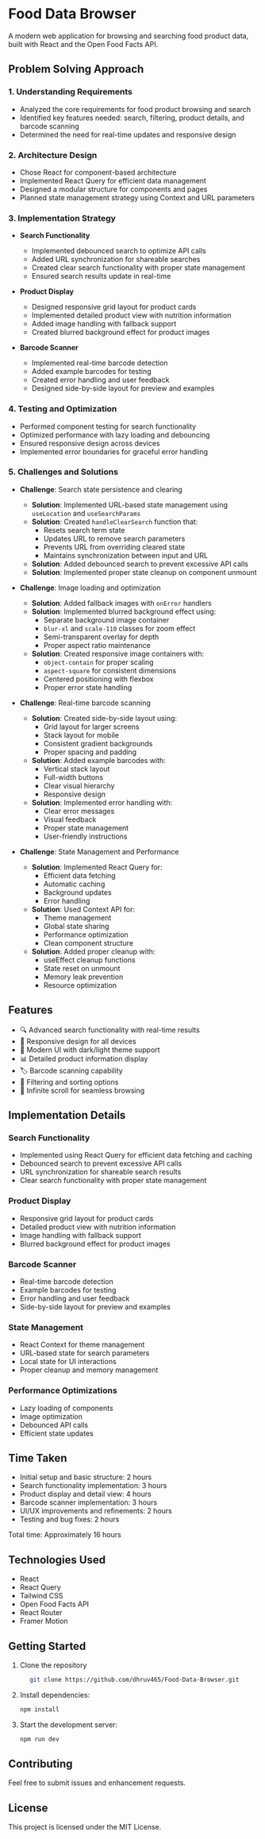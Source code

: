 # Food Data Browser

A modern web application for browsing and searching food product data, built with React and the Open Food Facts API.

## Problem Solving Approach

### 1. Understanding Requirements
- Analyzed the core requirements for food product browsing and search
- Identified key features needed: search, filtering, product details, and barcode scanning
- Determined the need for real-time updates and responsive design

### 2. Architecture Design
- Chose React for component-based architecture
- Implemented React Query for efficient data management
- Designed a modular structure for components and pages
- Planned state management strategy using Context and URL parameters

### 3. Implementation Strategy
- **Search Functionality**
  - Implemented debounced search to optimize API calls
  - Added URL synchronization for shareable searches
  - Created clear search functionality with proper state management
  - Ensured search results update in real-time

- **Product Display**
  - Designed responsive grid layout for product cards
  - Implemented detailed product view with nutrition information
  - Added image handling with fallback support
  - Created blurred background effect for product images

- **Barcode Scanner**
  - Implemented real-time barcode detection
  - Added example barcodes for testing
  - Created error handling and user feedback
  - Designed side-by-side layout for preview and examples

### 4. Testing and Optimization
- Performed component testing for search functionality
- Optimized performance with lazy loading and debouncing
- Ensured responsive design across devices
- Implemented error boundaries for graceful error handling

### 5. Challenges and Solutions
- **Challenge**: Search state persistence and clearing
  - **Solution**: Implemented URL-based state management using `useLocation` and `useSearchParams`
  - **Solution**: Created `handleClearSearch` function that:
    - Resets search term state
    - Updates URL to remove search parameters
    - Prevents URL from overriding cleared state
    - Maintains synchronization between input and URL
  - **Solution**: Added debounced search to prevent excessive API calls
  - **Solution**: Implemented proper state cleanup on component unmount

- **Challenge**: Image loading and optimization
  - **Solution**: Added fallback images with `onError` handlers
  - **Solution**: Implemented blurred background effect using:
    - Separate background image container
    - `blur-xl` and `scale-110` classes for zoom effect
    - Semi-transparent overlay for depth
    - Proper aspect ratio maintenance
  - **Solution**: Created responsive image containers with:
    - `object-contain` for proper scaling
    - `aspect-square` for consistent dimensions
    - Centered positioning with flexbox
    - Proper error state handling

- **Challenge**: Real-time barcode scanning
  - **Solution**: Created side-by-side layout using:
    - Grid layout for larger screens
    - Stack layout for mobile
    - Consistent gradient backgrounds
    - Proper spacing and padding
  - **Solution**: Added example barcodes with:
    - Vertical stack layout
    - Full-width buttons
    - Clear visual hierarchy
    - Responsive design
  - **Solution**: Implemented error handling with:
    - Clear error messages
    - Visual feedback
    - Proper state management
    - User-friendly instructions

- **Challenge**: State Management and Performance
  - **Solution**: Implemented React Query for:
    - Efficient data fetching
    - Automatic caching
    - Background updates
    - Error handling
  - **Solution**: Used Context API for:
    - Theme management
    - Global state sharing
    - Performance optimization
    - Clean component structure
  - **Solution**: Added proper cleanup with:
    - useEffect cleanup functions
    - State reset on unmount
    - Memory leak prevention
    - Resource optimization

## Features

- 🔍 Advanced search functionality with real-time results
- 📱 Responsive design for all devices
- 🎨 Modern UI with dark/light theme support
- 📊 Detailed product information display
- 🏷️ Barcode scanning capability
- 🎯 Filtering and sorting options
- 🔄 Infinite scroll for seamless browsing

## Implementation Details

### Search Functionality
- Implemented using React Query for efficient data fetching and caching
- Debounced search to prevent excessive API calls
- URL synchronization for shareable search results
- Clear search functionality with proper state management

### Product Display
- Responsive grid layout for product cards
- Detailed product view with nutrition information
- Image handling with fallback support
- Blurred background effect for product images

### Barcode Scanner
- Real-time barcode detection
- Example barcodes for testing
- Error handling and user feedback
- Side-by-side layout for preview and examples

### State Management
- React Context for theme management
- URL-based state for search parameters
- Local state for UI interactions
- Proper cleanup and memory management

### Performance Optimizations
- Lazy loading of components
- Image optimization
- Debounced API calls
- Efficient state updates

## Time Taken
- Initial setup and basic structure: 2 hours
- Search functionality implementation: 3 hours
- Product display and detail view: 4 hours
- Barcode scanner implementation: 3 hours
- UI/UX improvements and refinements: 2 hours
- Testing and bug fixes: 2 hours

Total time: Approximately 16 hours

## Technologies Used
- React
- React Query
- Tailwind CSS
- Open Food Facts API
- React Router
- Framer Motion

## Getting Started

1. Clone the repository
```bash
      git clone https://github.com/dhruv465/Food-Data-Browser.git
```
2. Install dependencies:
   ```bash
   npm install
   ```
3. Start the development server:
   ```bash
   npm run dev
   ```

## Contributing
Feel free to submit issues and enhancement requests.

## License
This project is licensed under the MIT License.
